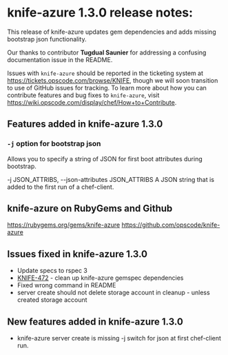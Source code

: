 <!---
This file is reset every time a new release is done. The contents of this file are for the currently unreleased version.

Example Note:

## Example Heading
Details about the thing that changed that needs to get included in the Release Notes in markdown.
-->

# knife-azure 1.3.0 release notes:
This release of knife-azure updates gem dependencies and adds missing
bootstrap json functionality.

Our thanks to contributor  **Tugdual Saunier** for addressing a confusing
documentation issue in the README.

Issues with `knife-azure` should be reported in the ticketing system at
https://tickets.opscode.com/browse/KNIFE, though we will soon transition to
use of GitHub issues for tracking. To learn more about how you can
contribute features and bug fixes to `knife-azure`, visit https://wiki.opscode.com/display/chef/How+to+Contribute.

## Features added in knife-azure 1.3.0

### `-j` option for bootstrap json
Allows you to specify a string of JSON for first boot attributes during bootstrap.

-j JSON_ATTRIBS, --json-attributes JSON_ATTRIBS
A JSON string that is added to the first run of a chef-client.

## knife-azure on RubyGems and Github
https://rubygems.org/gems/knife-azure
https://github.com/opscode/knife-azure

## Issues fixed in knife-azure 1.3.0
* Update specs to rspec 3
* [KNIFE-472](https://tickets.opscode.com/browse/KNIFE-472) - clean up knife-azure gemspec dependencies
* Fixed wrong command in README
* server create should not delete storage account in cleanup - unless created storage account

## New features added in knife-azure 1.3.0
* knife-azure server create is missing -j switch for json at first chef-client run.

